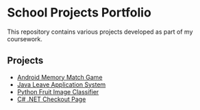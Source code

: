 # School Projects Portfolio

This repository contains various projects developed as part of my coursework.

## Projects

- [Android Memory Match Game](./android-memory-game)
- [Java Leave Application System](./java-leave-application-system)
- [Python Fruit Image Classifier](./python-fruit-image-classifier)
- [C# .NET Checkout Page](./csharp-dotnet-checkout-page)
